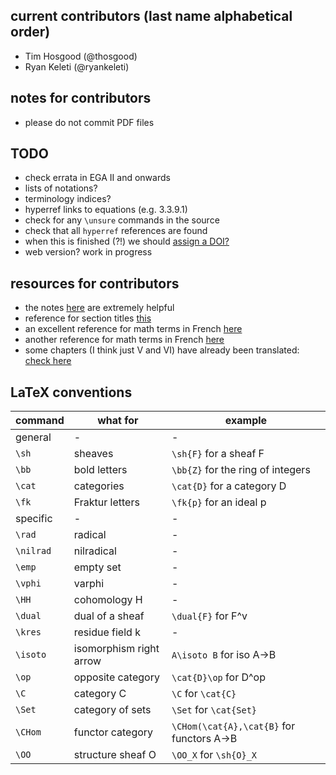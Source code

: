 ## current contributors (last name alphabetical order)

- Tim Hosgood (@thosgood)
- Ryan Keleti (@ryankeleti)

## notes for contributors
- please do not commit PDF files

## TODO
- check errata in EGA II and onwards
- lists of notations?
- terminology indices?
- hyperref links to equations (e.g. 3.3.9.1)
- check for any `\unsure` commands in the source
- check that all `hyperref` references are found
- when this is finished (?!) we should [assign a DOI?](https://guides.github.com/activities/citable-code/)
- web version? work in progress

## resources for contributors

- the notes [here](https://math.berkeley.edu/~mhaiman/math256-fall18-spring19/) are extremely helpful
- reference for section titles [this](https://stacky.net/wiki/index.php?title=EGA_contents)
- an excellent reference for math terms in French [here](http://www-users.math.umn.edu/~kwlan/documents/french-glossary.pdf)
- another reference for math terms in French [here](https://ensiwiki.ensimag.fr/index.php?title=Lexique_scientifique_fran%C3%A7ais-anglais)
- some chapters (I think just V and VI) have already been translated: [check here](https://webusers.imj-prg.fr/~leila.schneps/grothendieckcircle/pubtexts.php)

## LaTeX conventions

| command | what for | example |
| - | - | - |
| general | - | - |
| `\sh` | sheaves | `\sh{F}` for a sheaf F |
| `\bb` | bold letters | `\bb{Z}` for the ring of integers |
| `\cat` | categories | `\cat{D}` for a category D |
| `\fk` | Fraktur letters | `\fk{p}` for an ideal p |
| specific | - | - |
| `\rad` | radical | - |
| `\nilrad` | nilradical | - |
| `\emp` | empty set | - |
| `\vphi` | varphi | - |
| `\HH` | cohomology H | - |
| `\dual` | dual of a sheaf | `\dual{F}` for F^v |
| `\kres` | residue field k | - |
| `\isoto` | isomorphism right arrow | `A\isoto B` for iso A->B |
| `\op` | opposite category | `\cat{D}\op` for D^op |
| `\C` | category C | `\C` for `\cat{C}` |
| `\Set` | category of sets | `\Set` for `\cat{Set}` |
| `\CHom` | functor category | `\CHom(\cat{A},\cat{B}` for functors A->B |
| `\OO` | structure sheaf O | `\OO_X` for `\sh{O}_X` |
